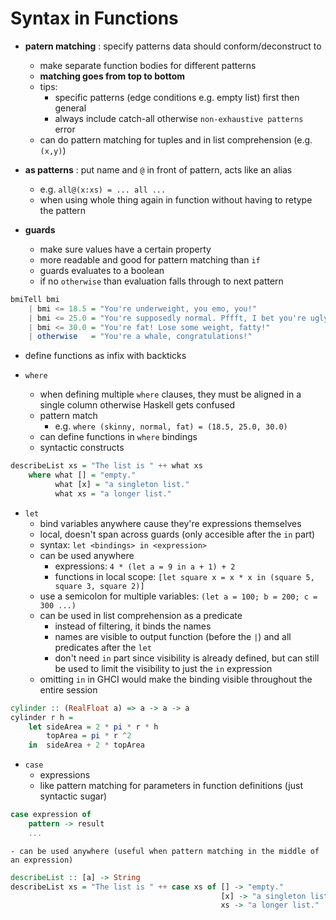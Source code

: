 # Syntax in Functions

- **patern matching** : specify patterns data should conform/deconstruct to
    - make separate function bodies for different patterns 
    - **matching goes from top to bottom**
    - tips:
        - specific patterns (edge conditions e.g. empty list) first then general
        - always include catch-all otherwise `non-exhaustive patterns` error
    - can do pattern matching for tuples and in list comprehension (e.g. `(x,y)`)

- **as patterns** : put name and `@` in front of pattern, acts like an alias
    - e.g. `all@(x:xs) = ... all ...`
    - when using whole thing again in function without having to retype the pattern

- **guards**
    - make sure values have a certain property
    - more readable and good for pattern matching than `if`
    - guards evaluates to a boolean
    - if no `otherwise` than evaluation falls through to next pattern

```haskell
bmiTell bmi  
    | bmi <= 18.5 = "You're underweight, you emo, you!"  
    | bmi <= 25.0 = "You're supposedly normal. Pffft, I bet you're ugly!"  
    | bmi <= 30.0 = "You're fat! Lose some weight, fatty!"  
    | otherwise   = "You're a whale, congratulations!"
```
    
- define functions as infix with backticks

- `where`
    - when defining multiple `where` clauses, they must be aligned in a single column otherwise Haskell gets confused
    - pattern match
        - e.g. `where (skinny, normal, fat) = (18.5, 25.0, 30.0)`
    - can define functions in `where` bindings
    - syntactic constructs

```haskell
describeList xs = "The list is " ++ what xs  
    where what [] = "empty."  
          what [x] = "a singleton list."  
          what xs = "a longer list." 
```

- `let`
    - bind variables anywhere cause they're expressions themselves
    - local, doesn't span across guards (only accesible after the `in` part)
    - syntax: `let <bindings> in <expression>`
    - can be used anywhere
        - expressions: `4 * (let a = 9 in a + 1) + 2`
        - functions in local scope: `[let square x = x * x in (square 5, square 3, square 2)]`
    - use a semicolon for multiple variables: `(let a = 100; b = 200; c = 300 ...)`
    - can be used in list comprehension as a predicate
        - instead of filtering, it binds the names
        - names are visible to output function (before the `|`) and all predicates after the `let`
        - don't need `in` part since visibility is already defined, but can still be used to limit the visibility to just the `in` expression
    - omitting `in` in GHCI would make the binding visible throughout the entire session

```haskell
cylinder :: (RealFloat a) => a -> a -> a  
cylinder r h = 
    let sideArea = 2 * pi * r * h  
        topArea = pi * r ^2  
    in  sideArea + 2 * topArea
```

- `case`
    - expressions
    - like pattern matching for parameters in function definitions (just syntactic sugar)

```haskell
case expression of
    pattern -> result
    ...
```
    - can be used anywhere (useful when pattern matching in the middle of an expression)

```haskell
describeList :: [a] -> String  
describeList xs = "The list is " ++ case xs of [] -> "empty."  
                                               [x] -> "a singleton list."   
                                               xs -> "a longer list." 
```


